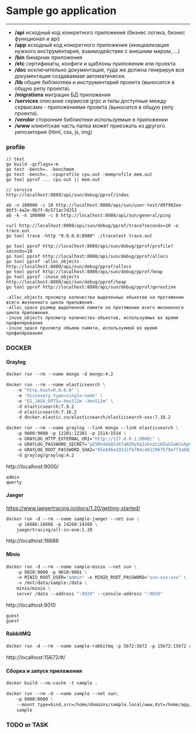 # Sample go application
---

- **/api**
  исходный код конкретного приложения (бизнес логика, бизнес функционал и api)
- **/app**
  исходный код конкретного приложения (инициализация нужного инструментария, взаимодействие с внешним миром, ...)
- **/bin**
  бинарник приложения
- **/etc**
  сертификаты, конфиги и щаблоны приложения или проекта
- **/doc**
  исключительно документация, туда же должна генерируя вся документация создаваемая автоматически.
- **/lib**
  общие библиотеки и инструментарий проекта (выносится в общую репу проекта).
- **/migrations**
  миграции БД приложения
- **/services**
  описание сервисов grpc и типы доступные между сервисами - приложениями проекта (выносится в общую репу проекта).
- **/vendor**
  сторонние библиотеки используемые в приложении
- **/www**
  клиентская часть папка может приезжать из другого репозитория (html, css, js, img)

### profile

    // test
    go build -gcflags=-m
    go test -bench=. -benchmem
    go test -bench=. -cpuprofile cpu.out -memprofile mem.out
    go tool pprof ... cpu.out || mem.out

    // service
    http://localhost:8080/api/sun/debug/pprof/index

    ab -n 100000 -c 10 http://localhost:8080/api/sun/user-test/d9f982ee-0bf3-4a2e-9b7f-0c571ac7d253
    ab -k -n 100000 -c 8 http://localhost:8080/api/sun/general/ping

    curl http://localhost:8080/api/sun/debug/pprof/trace?seconds=10 -o trace.out
    go tool trace -http "0.0.0.0:8080" ./tracetest trace.out

    go tool pprof http://localhost:8080/api/sun/debug/pprof/profile?seconds=10
    go tool pprof http://localhost:8080/api/sun/debug/pprof/allocs
    go tool pprof -alloc_objects http://localhost:8080/api/sun/debug/pprof/allocs
    go tool pprof http://localhost:8080/api/sun/debug/pprof/heap
    go tool pprof -inuse_objects http://localhost:8080/api/sun/debug/pprof/heap
    go tool pprof http://localhost:8080/api/sun/debug/pprof/goroutine

    -alloc_objects просмотр количества выделенных объектов на протяжении всего жизненного цикла приложения.
    -alloc_space размер выделенной памяти на протяжении всего жизненного цикла приложения.
    -inuse_objects просмотр количества объектов, используемых во время профилирования
    -inuse_space просмотр объема памяти, используемой во время профилирования

### DOCKER

#### Graylog

```dockerfile
docker run --rm --name mongo -d mongo:4.2

docker run --rm --name elasticsearch \
    -e "http.host=0.0.0.0" \
    -e "discovery.type=single-node" \
    -e "ES_JAVA_OPTS=-Xms512m -Xmx512m" \
    -d elasticsearch:7.9.2
    -d elasticsearch:7.16.2
    -d docker.elastic.co/elasticsearch/elasticsearch-oss:7.10.2

docker run --rm --name graylog --link mongo --link elasticsearch \
    -p 9000:9000 -p 12201:12201 -p 1514:1514 \
    -e GRAYLOG_HTTP_EXTERNAL_URI="http://127.0.0.1:9000/" \
    -e GRAYLOG_PASSWORD_SECRET="yESMn44eQlUXTqN2RyXqJzbxatiHZwGZwWJu9pUHNOQAQQm1NmKiQwtk7l5u6pC0m7ub6ilyFh0YqepA9" \
    -e GRAYLOG_ROOT_PASSWORD_SHA2="65e84be33532fb784c48129675f9eff3a682b27168c0ea744b2cf58ee02337c5" \
    -d graylog/graylog:4.2
```

http://localhost:9000/

    admin
    qwerty

#### Jaeger

https://www.jaegertracing.io/docs/1.20/getting-started/

```dockerfile
docker run -d --rm --name sample-jaeger --net sun \
    -p 16686:16686 -p 14268:14268 \
    jaegertracing/all-in-one:1.20
```

http://localhost:16686

#### Minio

```dockerfile
docker run -d --rm --name sample-minio --net sun \
    -p 9020:9000 -p 9010:9001 \
    -e MINIO_ROOT_USER="admin" -e MINIO_ROOT_PASSWORD="xxx-xxx-xxx" \
    -v /mnt/data/sample:/data \
    minio/minio \
    server /data --address ":9020" --console-address ":9010"
```

http://localhost:9010

    guest
    guest

#### RabbitMQ

```dockerfile
docker run -d --rm --name sample-rabbitmq -p 5672:5672 -p 15672:15672 rabbitmq:3.9-management
```

http://localhost:15672/#/

#### Сборка и запуск приложения

```dockerfile
docker build --no-cache -t sample .

docker run --rm -d --name sample --net sun\
    -p 8080:8080 \
    --mount type=bind,src=/home/domains/sample.local/www,dst=/home/app/www \
    sample
```

### TODO or TASK
